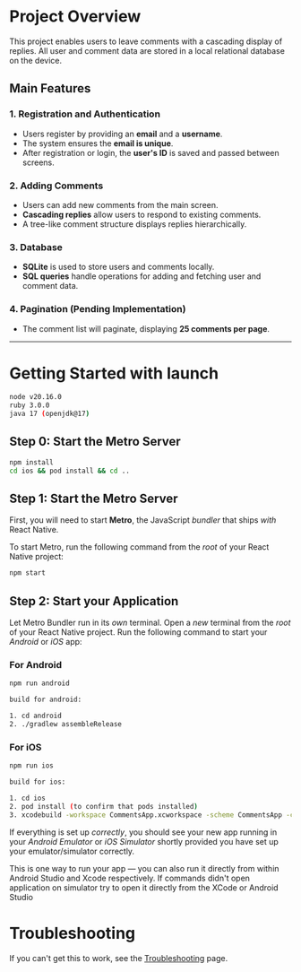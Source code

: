 # Project Overview

This project enables users to leave comments with a cascading display of replies. All user and comment data are stored
in a local relational database on the device.

## Main Features

### 1. Registration and Authentication

- Users register by providing an **email** and a **username**.
- The system ensures the **email is unique**.
- After registration or login, the **user's ID** is saved and passed between screens.

### 2. Adding Comments

- Users can add new comments from the main screen.
- **Cascading replies** allow users to respond to existing comments.
- A tree-like comment structure displays replies hierarchically.

### 3. Database

- **SQLite** is used to store users and comments locally.
- **SQL queries** handle operations for adding and fetching user and comment data.

### 4. Pagination (Pending Implementation)

- The comment list will paginate, displaying **25 comments per page**.

---

# Getting Started with launch

```bash
node v20.16.0
ruby 3.0.0
java 17 (openjdk@17)
```

## Step 0: Start the Metro Server

```bash
npm install
cd ios && pod install && cd ..
```

## Step 1: Start the Metro Server

First, you will need to start **Metro**, the JavaScript _bundler_ that ships _with_ React Native.

To start Metro, run the following command from the _root_ of your React Native project:

```bash
npm start
```

## Step 2: Start your Application

Let Metro Bundler run in its _own_ terminal. Open a _new_ terminal from the _root_ of your React Native project. Run the
following command to start your _Android_ or _iOS_ app:

### For Android

```bash
npm run android

build for android: 

1. cd android 
2. ./gradlew assembleRelease


```

### For iOS

```bash
npm run ios

build for ios: 

1. cd ios
2. pod install (to confirm that pods installed)
3. xcodebuild -workspace CommentsApp.xcworkspace -scheme CommentsApp -configuration Release -sdk iphoneos

```

If everything is set up _correctly_, you should see your new app running in your _Android Emulator_ or _iOS Simulator_
shortly provided you have set up your emulator/simulator correctly.

This is one way to run your app — you can also run it directly from within Android Studio and Xcode respectively.
If commands didn't open application on simulator try to open it directly from the XCode or Android Studio

# Troubleshooting

If you can't get this to work, see the [Troubleshooting](https://reactnative.dev/docs/troubleshooting) page.
